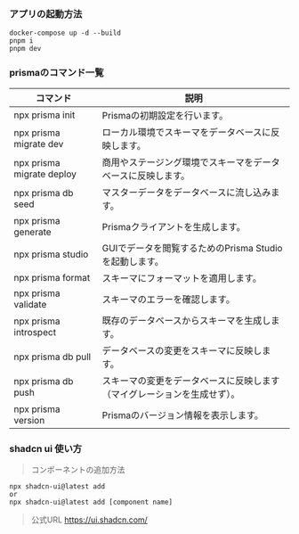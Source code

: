 ### アプリの起動方法
```
docker-compose up -d --build
pnpm i
pnpm dev
```

### prismaのコマンド一覧
| コマンド | 説明 |
| ------------------------- | ---------------------------------------- |
| npx prisma init | Prismaの初期設定を行います。 |
| npx prisma migrate dev | ローカル環境でスキーマをデータベースに反映します。 |
| npx prisma migrate deploy | 商用やステージング環境でスキーマをデータベースに反映します。 |
| npx prisma db seed | マスターデータをデータベースに流し込みます。 |
| npx prisma generate | Prismaクライアントを生成します。 |
| npx prisma studio | GUIでデータを閲覧するためのPrisma Studioを起動します。 |
| npx prisma format | スキーマにフォーマットを適用します。 |
| npx prisma validate | スキーマのエラーを確認します。 |
| npx prisma introspect | 既存のデータベースからスキーマを生成します。 |
| npx prisma db pull | データベースの変更をスキーマに反映します。 |
| npx prisma db push | スキーマの変更をデータベースに反映します（マイグレーションを生成せず）。 |
| npx prisma version | Prismaのバージョン情報を表示します。 |

### shadcn ui 使い方
> コンポーネントの追加方法
```
npx shadcn-ui@latest add
or
npx shadcn-ui@latest add [component name]
```
> 公式URL
<a href="https://ui.shadcn.com/">https://ui.shadcn.com/</a>